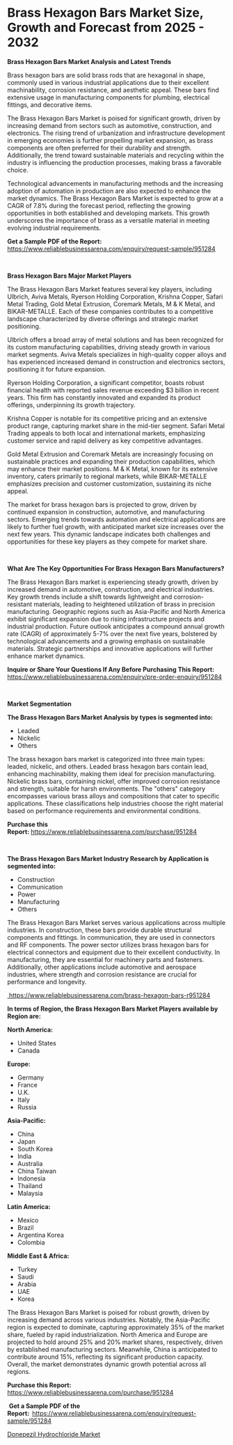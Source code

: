 <p><h1>Brass Hexagon Bars Market Size, Growth and Forecast from 2025 - 2032</h1></p><p><strong>Brass Hexagon Bars Market Analysis and Latest Trends</strong></p>
<p><p>Brass hexagon bars are solid brass rods that are hexagonal in shape, commonly used in various industrial applications due to their excellent machinability, corrosion resistance, and aesthetic appeal. These bars find extensive usage in manufacturing components for plumbing, electrical fittings, and decorative items.</p><p>The Brass Hexagon Bars Market is poised for significant growth, driven by increasing demand from sectors such as automotive, construction, and electronics. The rising trend of urbanization and infrastructure development in emerging economies is further propelling market expansion, as brass components are often preferred for their durability and strength. Additionally, the trend toward sustainable materials and recycling within the industry is influencing the production processes, making brass a favorable choice.</p><p>Technological advancements in manufacturing methods and the increasing adoption of automation in production are also expected to enhance the market dynamics. The Brass Hexagon Bars Market is expected to grow at a CAGR of 7.8% during the forecast period, reflecting the growing opportunities in both established and developing markets. This growth underscores the importance of brass as a versatile material in meeting evolving industrial requirements.</p></p>
<p><strong>Get a Sample PDF of the Report:&nbsp;</strong> <a href="https://www.reliablebusinessarena.com/enquiry/request-sample/951284?utm_campaign=2531&utm_medium=2&utm_source=Github&utm_content=ia&utm_term=02042025&utm_id=brass-hexagon-bars">https://www.reliablebusinessarena.com/enquiry/request-sample/951284</a></p>
<p>&nbsp;</p>
<p><strong>Brass Hexagon Bars Major Market Players</strong></p>
<p><p>The Brass Hexagon Bars Market features several key players, including Ulbrich, Aviva Metals, Ryerson Holding Corporation, Krishna Copper, Safari Metal Trading, Gold Metal Extrusion, Coremark Metals, M & K Metal, and BIKAR-METALLE. Each of these companies contributes to a competitive landscape characterized by diverse offerings and strategic market positioning.</p><p>Ulbrich offers a broad array of metal solutions and has been recognized for its custom manufacturing capabilities, driving steady growth in various market segments. Aviva Metals specializes in high-quality copper alloys and has experienced increased demand in construction and electronics sectors, positioning it for future expansion.</p><p>Ryerson Holding Corporation, a significant competitor, boasts robust financial health with reported sales revenue exceeding $3 billion in recent years. This firm has constantly innovated and expanded its product offerings, underpinning its growth trajectory.</p><p>Krishna Copper is notable for its competitive pricing and an extensive product range, capturing market share in the mid-tier segment. Safari Metal Trading appeals to both local and international markets, emphasizing customer service and rapid delivery as key competitive advantages.</p><p>Gold Metal Extrusion and Coremark Metals are increasingly focusing on sustainable practices and expanding their production capabilities, which may enhance their market positions. M & K Metal, known for its extensive inventory, caters primarily to regional markets, while BIKAR-METALLE emphasizes precision and customer customization, sustaining its niche appeal.</p><p>The market for brass hexagon bars is projected to grow, driven by continued expansion in construction, automotive, and manufacturing sectors. Emerging trends towards automation and electrical applications are likely to further fuel growth, with anticipated market size increases over the next few years. This dynamic landscape indicates both challenges and opportunities for these key players as they compete for market share.</p></p>
<p>&nbsp;</p>
<p><strong>What Are The Key Opportunities For Brass Hexagon Bars Manufacturers?</strong></p>
<p><p>The Brass Hexagon Bars market is experiencing steady growth, driven by increased demand in automotive, construction, and electrical industries. Key growth trends include a shift towards lightweight and corrosion-resistant materials, leading to heightened utilization of brass in precision manufacturing. Geographic regions such as Asia-Pacific and North America exhibit significant expansion due to rising infrastructure projects and industrial production. Future outlook anticipates a compound annual growth rate (CAGR) of approximately 5-7% over the next five years, bolstered by technological advancements and a growing emphasis on sustainable materials. Strategic partnerships and innovative applications will further enhance market dynamics.</p></p>
<p><strong>Inquire or Share Your Questions If Any Before Purchasing This Report:</strong> <a href="https://www.reliablebusinessarena.com/enquiry/pre-order-enquiry/951284?utm_campaign=2531&utm_medium=2&utm_source=Github&utm_content=ia&utm_term=02042025&utm_id=brass-hexagon-bars">https://www.reliablebusinessarena.com/enquiry/pre-order-enquiry/951284</a></p>
<p>&nbsp;</p>
<p><strong>Market Segmentation</strong></p>
<p><strong>The Brass Hexagon Bars Market Analysis by types is segmented into:</strong></p>
<p><ul><li>Leaded</li><li>Nickelic</li><li>Others</li></ul></p>
<p><p>The brass hexagon bars market is categorized into three main types: leaded, nickelic, and others. Leaded brass hexagon bars contain lead, enhancing machinability, making them ideal for precision manufacturing. Nickelic brass bars, containing nickel, offer improved corrosion resistance and strength, suitable for harsh environments. The "others" category encompasses various brass alloys and compositions that cater to specific applications. These classifications help industries choose the right material based on performance requirements and environmental conditions.</p></p>
<p><strong>Purchase this Report:&nbsp;</strong><a href="https://www.reliablebusinessarena.com/purchase/951284?utm_campaign=2531&utm_medium=2&utm_source=Github&utm_content=ia&utm_term=02042025&utm_id=brass-hexagon-bars">https://www.reliablebusinessarena.com/purchase/951284</a></p>
<p>&nbsp;</p>
<p><strong>The Brass Hexagon Bars Market Industry Research by Application is segmented into:</strong></p>
<p><ul><li>Construction</li><li>Communication</li><li>Power</li><li>Manufacturing</li><li>Others</li></ul></p>
<p><p>The Brass Hexagon Bars Market serves various applications across multiple industries. In construction, these bars provide durable structural components and fittings. In communication, they are used in connectors and RF components. The power sector utilizes brass hexagon bars for electrical connectors and equipment due to their excellent conductivity. In manufacturing, they are essential for machinery parts and fasteners. Additionally, other applications include automotive and aerospace industries, where strength and corrosion resistance are crucial for performance and longevity.</p></p>
<p><a href="https://www.reliablebusinessarena.com/brass-hexagon-bars-r951284?utm_campaign=2531&utm_medium=2&utm_source=Github&utm_content=ia&utm_term=02042025&utm_id=brass-hexagon-bars">&nbsp;https://www.reliablebusinessarena.com/brass-hexagon-bars-r951284</a></p>
<p><strong>In terms of Region, the Brass Hexagon Bars Market Players available by Region are:</strong></p>
<p>
    <p> <strong> North America: </strong>
        <ul>
            <li>United States</li>
            <li>Canada</li>
        </ul>
        </p> 
    <p> <strong> Europe: </strong>
        <ul>
            <li>Germany</li>
            <li>France</li>
            <li>U.K.</li>
            <li>Italy</li>
            <li>Russia</li>
        </ul>
        </p> 
    <p> <strong> Asia-Pacific: </strong>
        <ul>
            <li>China</li>
            <li>Japan</li>
            <li>South Korea</li>
            <li>India</li>
            <li>Australia</li>
            <li>China Taiwan</li>
            <li>Indonesia</li>
            <li>Thailand</li>
            <li>Malaysia</li>
        </ul>
        </p> 
    <p> <strong> Latin America: </strong>
        <ul>
            <li>Mexico</li>
            <li>Brazil</li>
            <li>Argentina Korea</li>
            <li>Colombia</li>
        </ul>
        </p> 
    <p> <strong> Middle East & Africa: </strong>
        <ul>
            <li>Turkey</li>
            <li>Saudi</li>
            <li>Arabia</li>
            <li>UAE</li>
            <li>Korea</li>
        </ul>
    </p>
    </p>
<p><p>The Brass Hexagon Bars Market is poised for robust growth, driven by increasing demand across various industries. Notably, the Asia-Pacific region is expected to dominate, capturing approximately 35% of the market share, fueled by rapid industrialization. North America and Europe are projected to hold around 25% and 20% market shares, respectively, driven by established manufacturing sectors. Meanwhile, China is anticipated to contribute around 15%, reflecting its significant production capacity. Overall, the market demonstrates dynamic growth potential across all regions.</p></p>
<p><strong>Purchase this Report: </strong><a href="https://www.reliablebusinessarena.com/purchase/951284?utm_campaign=2531&utm_medium=2&utm_source=Github&utm_content=ia&utm_term=02042025&utm_id=brass-hexagon-bars">https://www.reliablebusinessarena.com/purchase/951284</a></p>
<p>&nbsp;<strong>Get a Sample PDF of the Report:&nbsp;&nbsp;</strong><a href="https://www.reliablebusinessarena.com/enquiry/request-sample/951284?utm_campaign=2531&utm_medium=2&utm_source=Github&utm_content=ia&utm_term=02042025&utm_id=brass-hexagon-bars">https://www.reliablebusinessarena.com/enquiry/request-sample/951284</a></p>
<p><strong></strong></p>
<p><p><a href="https://github.com/techerghalim/Market-Research-Report-List-1/blob/main/donepezil-hydrochloride-market.md?utm_campaign=2531&utm_medium=2&utm_source=Github&utm_content=ia&utm_term=02042025&utm_id=brass-hexagon-bars">Donepezil Hydrochloride Market</a></p></p>